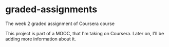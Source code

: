 # graded-assignments
The week 2 graded assignment of Coursera course

This project is part of a MOOC, that I'm taking on Coursera. Later on, I'll be adding more information about it.



